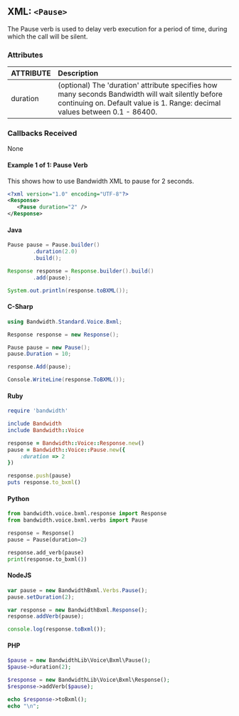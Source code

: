 

## XML: `<Pause>`
The Pause verb is used to delay verb execution for a period of time, during which the call will be silent.

### Attributes

| ATTRIBUTE | Description                                                                                            |
|:----------|:-------------------------------------------------------------------------------------------------------|
| duration  | (optional) The 'duration' attribute specifies how many seconds Bandwidth will wait silently before continuing on. Default value is 1. Range: decimal values between 0.1 - 86400. |


### Callbacks Received

None


#### Example 1 of 1:  Pause Verb
This shows how to use Bandwidth XML to pause for 2 seconds.




```XML
<?xml version="1.0" encoding="UTF-8"?>
<Response>
   <Pause duration="2" />
</Response>
```



#### Java

```java
Pause pause = Pause.builder()
        .duration(2.0)
        .build();

Response response = Response.builder().build()
        .add(pause);

System.out.println(response.toBXML());
```



#### C-Sharp

```csharp
using Bandwidth.Standard.Voice.Bxml;

Response response = new Response();

Pause pause = new Pause();
pause.Duration = 10;

response.Add(pause);

Console.WriteLine(response.ToBXML());
```




#### Ruby

```ruby
require 'bandwidth'

include Bandwidth
include Bandwidth::Voice

response = Bandwidth::Voice::Response.new()
pause = Bandwidth::Voice::Pause.new({
    :duration => 2
})

response.push(pause)
puts response.to_bxml()
```



#### Python

```python
from bandwidth.voice.bxml.response import Response
from bandwidth.voice.bxml.verbs import Pause

response = Response()
pause = Pause(duration=2)

response.add_verb(pause)
print(response.to_bxml())
```



#### NodeJS

```js
var pause = new BandwidthBxml.Verbs.Pause();
pause.setDuration(2);

var response = new BandwidthBxml.Response();
response.addVerb(pause);

console.log(response.toBxml());
```



#### PHP

```php
$pause = new BandwidthLib\Voice\Bxml\Pause();
$pause->duration(2);

$response = new BandwidthLib\Voice\Bxml\Response();
$response->addVerb($pause);

echo $response->toBxml();
echo "\n";
```


